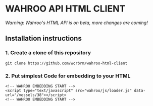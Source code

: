 WAHROO API HTML CLIENT
===
*Warning: Wahroo's HTML API is on beta, more changes are coming!*


## Installation instructions

### 1. Create a clone of this repository
```
git clone https://github.com/wcrbrm/wahroo-html-client
```

### 2. Put simplest Code for embedding to your HTML
```
<!-- WAHROO EMBEDDING START -->
<script type="text/javascript" src="wahroo/js/loader.js" data-url="/vessels/38"></script>
<!-- WAHROO EMBEDDING START -->
```
